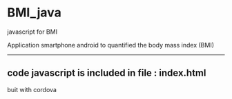 # BMI_java

javascript for BMI

Application smartphone android to quantified the body mass index (BMI)
___
code javascript is included in file : index.html
--
buit with cordova
